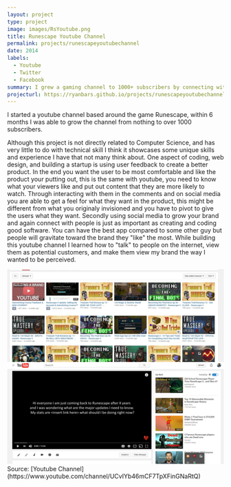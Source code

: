 ```yaml
---
layout: project
type: project
image: images/RsYoutube.png
title: Runescape Youtube Channel
permalink: projects/runescapeyoutubechannel
date: 2014
labels:
  - Youtube
  - Twitter
  - Facebook
summary: I grew a gaming channel to 1000+ subscribers by connecting with viewers and the use of social media.  
projecturl: https://ryanbars.github.io/projects/runescapeyoutubechannel
---
```


I started a youtube channel based around the game Runescape, within 6 months I was able to grow the channel from nothing to over 1000 subscribers. 

Although this project is not directly related to Computer Science, and has very little to do with technical skill I think it showcases some unique skills and experience I have that not many think about. One aspect of coding, web design, and building a startup is using user feedback to create a better product. In the end you want the user to be most comfortable and like the product your putting out, this is the same with youtube, you need to know what your viewers like and put out content that they are more likely to watch. Through interacting with them in the comments and on social media you are able to get a feel for what they want in the product, this might be different from what you originaly invisioned and you have to pivot to give the users what they want. Secondly using social media to grow your brand and again connect with people is just as important as creating and coding good software. You can have the best app compared to some other guy but people will gravitate toward the brand they "like" the most. While building this youtube channel I learned how to "talk" to people on the internet, view them as potential customers, and make them view my brand the way I wanted to be perceived. 

<div class="ui medium rounded images">
	<img src="../images/project3_img01.jpg"></img>
	<img src="../images/project3_img02.png"></img>
</div>
Source: [Youtube Channel](https://www.youtube.com/channel/UCvIYb46mCF7TpXFinGNaRtQ)



